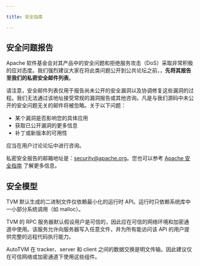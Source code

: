 ```yaml
---

title: 安全指南

---
```


## 安全问题报告

Apache 软件基金会对其产品中的安全问题和拒绝服务攻击（DoS）采取非常积极的应对态度。我们强烈建议大家在将此类问题公开到公共论坛之前，，**先将其报告至我们的私密安全邮件列表**。


请注意，安全邮件列表仅用于报告尚未公开的安全漏洞以及协调修复这些漏洞的过程。我们无法通过该地址接受常规的漏洞报告或其他咨询。凡是与我们源码中未公开的安全问题无关的邮件将被忽略。关于以下问题：
*  某个漏洞是否影响您的具体应用 
*  获取已公开漏洞的更多信息 
*  补丁或新版本的可用性 

应当在用户讨论论坛中进行咨询。


私密安全报告的邮箱地址是：[security@apache.org](mailto:security%40apache.org)。您也可以参考 [Apache 安全指南](https://www.apache.org/security/) 了解更多信息。


## 安全模型

TVM 默认生成的二进制文件仅依赖最小化的运行时 API。运行时只依赖系统库中一小部分系统调用（如 malloc）。


TVM 的 RPC 服务器默认假设用户是可信的，因此应在可信的网络环境和加密通道中使用。该服务允许向服务器写入任意文件，并为所有能访问该 API 的用户提供完整的远程代码执行能力。


AutoTVM 在 tracker、server 和 client 之间的数据交换是明文传输。因此建议仅在可信网络或加密通道下使用这些组件。


